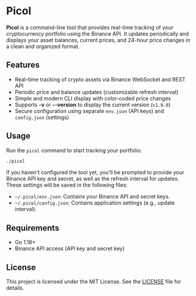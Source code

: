 # Picol

**Picol** is a command-line tool that provides real-time tracking of your cryptocurrency portfolio using the Binance API. It updates periodically and displays your asset balances, current prices, and 24-hour price changes in a clean and organized format.

## Features

- Real-time tracking of crypto assets via Binance WebSocket and REST API
- Periodic price and balance updates (customizable refresh interval)
- Simple and modern CLI display with color-coded price changes
- Supports **-v** or **--version** to display the current version (`v1.0.0`)
- Secure configuration using separate `env.json` (API keys) and `config.json` (settings)

## Usage

Run the `picol` command to start tracking your portfolio:

```bash
./picol
```

If you haven't configured the tool yet, you'll be prompted to provide your Binance API key and secret, as well as the refresh interval for updates. These settings will be saved in the following files:

- `~/.picol/env.json`: Contains your Binance API and secret keys.
- `~/.picol/config.json`: Contains application settings (e.g., update interval).

## Requirements

- Go 1.18+
- Binance API access (API key and secret key)

## License

This project is licensed under the MIT License. See the [LICENSE](LICENSE) file for details.
